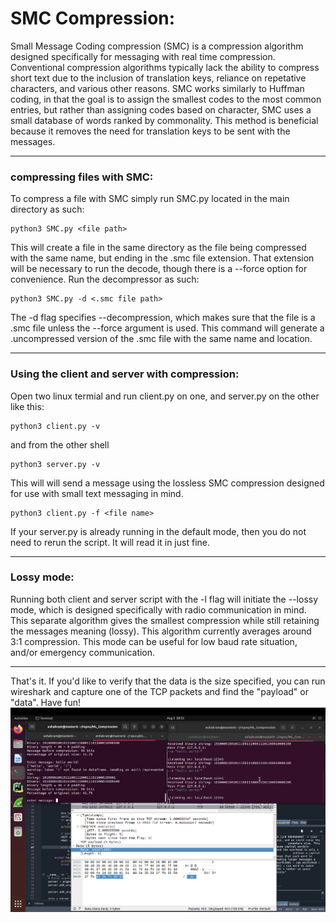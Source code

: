 # SMC Compression:

Small Message Coding compression (SMC) is a compression algorithm designed 
specifically for messaging with real time compression. Conventional compression algorithms 
typically lack the ability to compress short text due to the inclusion
of translation keys, reliance on repetative characters, and various other reasons. 
SMC works similarly to Huffman coding, in that the goal is to assign the 
smallest codes to the most common entries, but rather than assigning codes based 
on character, SMC uses a small database of words ranked by commonality. This 
method is beneficial because it removes the need for translation keys to be sent
with the messages. 

---
### compressing files with SMC:

To compress a file with SMC simply run SMC.py located in the main directory as such:

```
python3 SMC.py <file path>
```

This will create a file in the same directory as the file being compressed with 
the same name, but ending in the .smc file extension. That extension will be 
necessary to run the decode, though there is a --force option for convenience.
Run the decompressor as such:

```
python3 SMC.py -d <.smc file path>
``` 

The -d flag specifies --decompression, which makes sure that the file is a .smc 
file unless the --force argument is used. This command will generate a .uncompressed
version of the .smc file with the same name and location.

---
### Using the client and server with compression:

Open two linux termial and run client.py on one, and server.py on the other like this:

```
python3 client.py -v
```

and from the other shell

```
python3 server.py -v
```

This will will send a message using the lossless SMC compression designed for 
use with small text messaging in mind. 

```
python3 client.py -f <file name>
``` 
If your server.py is already running in the default mode, then you do not need to 
rerun the script. It will read it in just fine. 

---
### Lossy mode:

Running both client and server script with the -l flag will initiate the 
--lossy mode, which is designed specifically with radio communication in mind. 
This separate algorithm gives the smallest compression while still retaining
the messages meaning (lossy). This algorithm currently averages around 3:1 
compression. This mode can be useful for low baud rate situation, and/or 
emergency communication. 

---

That's it. If you'd like to verify that the data is the size specified, you can 
run wireshark and capture one of the TCP packets and find the "payload" or "data". 
Have fun!
![Alt text](figures/wireshark_payload.png)


